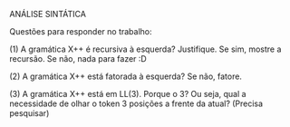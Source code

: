 ANÁLISE SINTÁTICA

Questões para responder no trabalho:

(1) A gramática X++ é recursiva à esquerda? Justifique. Se sim, mostre a recursão. Se não, nada para fazer :D

(2) A gramática X++ está fatorada à esquerda? Se não, fatore.

(3) A gramática X++ está em LL(3). Porque o 3? Ou seja, qual a necessidade de olhar o token 3 posições a frente da atual? (Precisa pesquisar)
